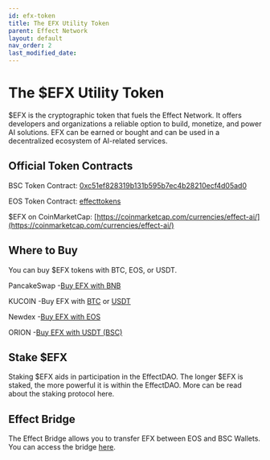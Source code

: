 ```yaml
---
id: efx-token
title: The EFX Utility Token
parent: Effect Network
layout: default
nav_order: 2
last_modified_date: 
---
```

# The $EFX Utility Token

$EFX is the cryptographic token that fuels the Effect Network. It offers developers and organizations a reliable option to build, monetize, and power AI solutions. EFX can be earned or bought and can be used in a decentralized ecosystem of AI-related services.

## Official Token Contracts

BSC Token Contract: [0xc51ef828319b131b595b7ec4b28210ecf4d05ad0](https://bscscan.com/token/0xC51Ef828319b131B595b7ec4B28210eCf4d05aD0)

EOS Token Contract: [effecttokens](https://www.bloks.io/account/effecttokens)

$EFX on CoinMarketCap: [https://coinmarketcap.com/currencies/effect-ai/](https://coinmarketcap.com/currencies/effect-ai/)

## Where to Buy

You can buy $EFX tokens with BTC, EOS, or USDT.

PancakeSwap -[Buy EFX with BNB](https://pancakeswap.finance/swap?outputCurrency=0xc51ef828319b131b595b7ec4b28210ecf4d05ad0)

KUCOIN -Buy EFX with [BTC](https://trade.kucoin.com/EFX-BTC) or [USDT](https://www.kucoin.com/trade/EFX-USDT)

Newdex -[Buy EFX with EOS](https://newdex.io/trade/effecttokens-efx-eos)

ORION -[Buy EFX with USDT (BSC)](https://trade.orionprotocol.io/trade/EFX-USDT)

## Stake $EFX

Staking $EFX aids in participation in the EffectDAO. The longer $EFX is staked, the more powerful it is within the EffectDAO. More can be read about the staking protocol here.

## Effect Bridge

The Effect Bridge allows you to transfer EFX between EOS and BSC Wallets. You can access the bridge [here](https://bridge.effect.network/).